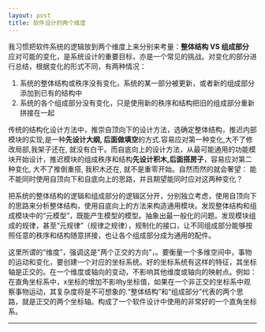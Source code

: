 ```yaml
---
layout: post
title: 软件设计的两个维度
---
```


我习惯把软件系统的逻辑放到两个维度上来分别来考量：**整体结构 VS 组成部分** 应对可能的变化，是系统设计的重要目标，亦是一个常见的挑战。对变化的部分进行总结，根据变化的形式不同，有两种情况：

1. 系统的整体结构或秩序没有变化，系统的某一部分被更新，或者新的组成部分添加到已有的结构中
2. 系统的各个组成部分没有变化，只是使用新的秩序和结构把旧的组成部分重新拼接在一起

传统的结构化设计方法中，推崇自顶向下的设计方法，选确定整体结构，推迟内部模块的实现,是一种**先设计大纲, 后面做填空**的方式.容易应对第一种变化,大不了修改局部,我架子还在, 就没有白干。而自底向上的设计方法，从最可能通用的功能模块开始设计，推迟模块的组成秩序和结构**先设计积木,后面搭房子**，容易应对第二种变化, 大不了推倒重搭, 我积木还在, 就不是重零开始。自然而然的就会奢望： 能不能同时使用自顶向下和自底向上的思路，并且期望能同时应对这两种变化？

把系统的整体结构的逻辑和组成部分的逻辑区分开，分别独立考虑，使用自顶向下的思路来分析整体结构，使用自底向上的方法来构造通用模块。发现整体结构和组成模块中的“元模型”，既能产生模型的模型。抽象出最一般化的问题。发现模块组成的规律，甚至“元规律”（规律之规律），规制化的接口，让不同组成部分能够按照任意的秩序和结构随意拼接，也让各个组成部分成为通用的配件。

这里所谓的“维度”，强调这是"两个正交的方向"，。要衡量一个多维空间中，事物的运动和变化，要创建一个对应的坐标系统。好的坐标系统有这样的特征，其坐标轴是正交的。在一个维度或轴向的变动，不影响其他维度或轴向的映射点。例如：在直角坐标系中，x坐标的增加不影响y坐标值，如果在一个非正交的坐标系中观察事物运动，其复杂度将是不可想象的.“整体结构”和“组成部分”代表的两个思路，就是正交的两个坐标轴。构成了一个软件设计中使用的非常好的一个直角坐标系。

*****

